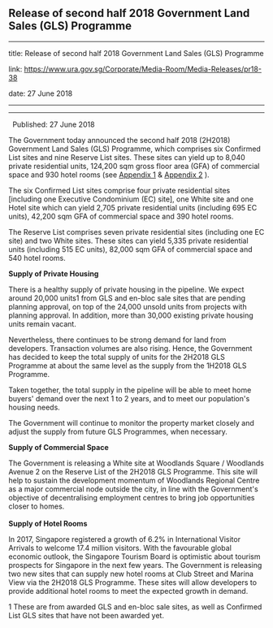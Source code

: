 ## Release of second half 2018 Government Land Sales (GLS) Programme
---
title: Release of second half 2018 Government Land Sales (GLS) Programme

link: https://www.ura.gov.sg/Corporate/Media-Room/Media-Releases/pr18-38

date: 27 June 2018

---

-----------------------------------------------------------------

  Published: 27 June 2018

The Government today announced the second half 2018 (2H2018) Government Land Sales (GLS) Programme, which comprises six Confirmed List sites and nine Reserve List sites. These sites can yield up to 8,040 private residential units, 124,200 sqm gross floor area (GFA) of commercial space and 930 hotel rooms (see [Appendix 1](https://www.ura.gov.sg/Corporate/Data/Newsroom/news/2018/Jun/pr18-38a) & [Appendix 2](https://www.ura.gov.sg/-/media/Corporate/Media-Room/2018/Jun/pr18-38b.pdf) ).   
  
The six Confirmed List sites comprise four private residential sites \[including one Executive Condominium (EC) site\], one White site and one Hotel site which can yield 2,705 private residential units (including 695 EC units), 42,200 sqm GFA of commercial space and 390 hotel rooms.   
  
The Reserve List comprises seven private residential sites (including one EC site) and two White sites. These sites can yield 5,335 private residential units (including 515 EC units), 82,000 sqm GFA of commercial space and 540 hotel rooms.  
  
**Supply of Private Housing**     
  
There is a healthy supply of private housing in the pipeline. We expect around 20,000 units1 from GLS and en-bloc sale sites that are pending planning approval, on top of the 24,000 unsold units from projects with planning approval. In addition, more than 30,000 existing private housing units remain vacant.     
  
Nevertheless, there continues to be strong demand for land from developers. Transaction volumes are also rising. Hence, the Government has decided to keep the total supply of units for the 2H2018 GLS Programme at about the same level as the supply from the 1H2018 GLS Programme.   
  
Taken together, the total supply in the pipeline will be able to meet home buyers' demand over the next 1 to 2 years, and to meet our population's housing needs.   
  
The Government will continue to monitor the property market closely and adjust the supply from future GLS Programmes, when necessary.   
  
**Supply of Commercial Space**   
  
The Government is releasing a White site at Woodlands Square / Woodlands Avenue 2 on the Reserve List of the 2H2018 GLS Programme. This site will help to sustain the development momentum of Woodlands Regional Centre as a major commercial node outside the city, in line with the Government's objective of decentralising employment centres to bring job opportunities closer to homes.  
   
**Supply of Hotel Rooms**  
  
In 2017, Singapore registered a growth of 6.2% in International Visitor Arrivals to welcome 17.4 million visitors. With the favourable global economic outlook, the Singapore Tourism Board is optimistic about tourism prospects for Singapore in the next few years. The Government is releasing two new sites that can supply new hotel rooms at Club Street and Marina View via the 2H2018 GLS Programme. These sites will allow developers to provide additional hotel rooms to meet the expected growth in demand.



1 These are from awarded GLS and en-bloc sale sites, as well as Confirmed List GLS sites that have not been awarded yet.